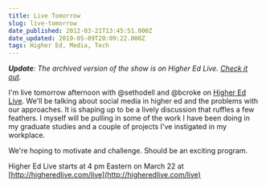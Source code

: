 ```yaml
---
title: Live Tomorrow
slug: live-tomorrow
date_published: 2012-03-21T13:45:51.000Z
date_updated: 2019-05-09T20:09:22.000Z
tags: Higher Ed, Media, Tech
---
```


***Update**: The archived version of the show is on Higher Ed Live. [Check it out](http://higheredlive.com/rethinking-social-media-in-higher-ed/).*

I'm live tomorrow afternoon with @sethodell and @bcroke on [Higher Ed Live](http://higheredlive.com). We'll be talking about social media in higher ed and the problems with our approaches. It is shaping up to be a lively discussion that ruffles a few feathers. I myself will be pulling in some of the work I have been doing in my graduate studies and a couple of projects I've instigated in my workplace.

We're hoping to motivate and challenge. Should be an exciting program.

Higher Ed Live starts at 4 pm Eastern on March 22 at [http://higheredlive.com/live](http://higheredlive.com/live)

